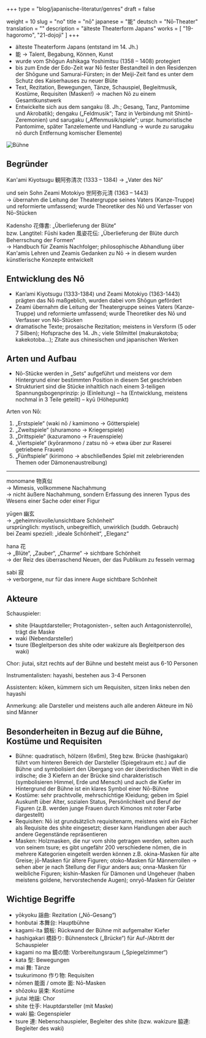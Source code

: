 +++
type = "blog/japanische-literatur/genres"
draft = false

weight = 10
slug = "no"
title = "nō"
japanese = "能"
deutsch = "Nō-Theater"
translation = ""
description = "älteste Theaterform Japans"
works = [
    "19-hagoromo",
    "21-dojoji"
]
+++

- älteste Theaterform Japans (entstand im 14. Jh.)
- 能 -> Talent, Begabung, Können, Kunst
- wurde vom Shōgun Ashikaga Yoshimitsu (1358 – 1408) protegiert
- bis zum Ende der Edo-Zeit war Nō fester Bestandteil in den Residenzen der Shōgune und Samurai-Fürsten; in der Meiji-Zeit fand es unter dem Schutz des Kaiserhauses zu neuer Blüte
- Text, Rezitation, Bewegungen, Tänze, Schauspiel, Begleitmusik, Kostüme, Requisiten (Masken!) -> machen Nō zu einem Gesamtkunstwerk
- Entwickelte sich aus dem sangaku (8. Jh.; Gesang, Tanz, Pantomime und Akrobatik); dengaku („Feldmusik“; Tanz in Verbindung mit Shintō-Zeremonien) und sarugaku („Affenmusik/spiele“; urspr. humoristische Pantomime, später Tanzelemente und Handlung -> wurde zu sarugaku nō durch Entfernung komischer Elemente)

![Bühne](../img/no-stage.jpg)

## Begründer

Kan'ami Kiyotsugu 観阿弥清次 (1333 – 1384) -> „Vater des Nō“

und sein Sohn Zeami Motokiyo 世阿弥元清 (1363 – 1443)  
-> übernahm die Leitung der Theatergruppe seines Vaters (Kanze-Truppe) und reformierte umfassend; wurde Theoretiker des Nō und Verfasser von Nō-Stücken

Kadensho 花傳書: „Überlieferung der Blüte“  
bzw. Langtitel: Fūshi kaden 風姿花伝: „Überlieferung der Blüte durch Beherrschung der Formen“  
-> Handbuch für Zeamis Nachfolger; philosophische Abhandlung über Kan'amis Lehren und Zeamis Gedanken zu Nō -> in diesem wurden künstlerische Konzepte entwickelt

## Entwicklung des Nō

- Kan’ami Kiyotsugu (1333-1384) und Zeami Motokiyo (1363-1443) prägten das Nō maßgeblich, wurden dabei vom Shōgun gefördert
- Zeami übernahm die Leitung der Theatergruppe seines Vaters (Kanze-Truppe) und reformierte umfassend; wurde Theoretiker des Nō und Verfasser von Nō-Stücken
- dramatische Texte; prosaische Rezitation; meistens in Versform (5 oder 7 Silben); Hofsprache des 14. Jh.; viele Stilmittel (makurakotoba; kakekotoba…); Zitate aus chinesischen und japanischen Werken

## Arten und Aufbau

- Nō-Stücke werden in „Sets“ aufgeführt und meistens vor dem Hintergrund einer bestimmten Position in diesem Set geschrieben
- Strukturiert sind die Stücke inhaltlich nach einem 3-teiligen Spannungsbogenprinzip:
  jo (Einleitung) – ha (Entwicklung, meistens nochmal in 3 Teile geteilt) – kyū (Höhepunkt)

Arten von Nō:

1. „Erstspiele“ (waki nō / kamimono -> Götterspiele)
2. „Zweitspiele“ (shuramono -> Kriegerspiele)
3. „Drittspiele“ (kazuramono -> Frauenspiele)
4. „Viertspiele“ (kyōranmono / zatsu nō -> etwa über zur Raserei getriebene Frauen)
5. „Fünftspiele“ (kirimono -> abschließendes Spiel mit zelebrierenden Themen oder Dämonenaustreibung)

---

monomane  物真似  
-> Mimesis, vollkommene Nachahmung  
-> nicht äußere Nachahmung, sondern Erfassung des inneren Typus des Wesens einer Sache oder einer Figur

yūgen 幽玄  
-> „geheimnisvolle/unsichtbare Schönheit“  
ursprünglich: mystisch, unbegreiflich, unwirklich (buddh. Gebrauch)  
bei Zeami speziell: „ideale Schönheit“, „Eleganz“

hana 花  
-> „Blüte“, „Zauber“, „Charme“ -> sichtbare Schönheit  
-> der Reiz des überraschend Neuen, der das Publikum zu fesseln vermag

sabi 寂  
-> verborgene, nur für das innere Auge sichtbare Schönheit

## Akteure

Schauspieler:

- shite (Hauptdarsteller; Protagonisten-, selten auch Antagonistenrolle), trägt die Maske
- waki (Nebendarsteller)
- tsure (Begleitperson des shite oder wakizure als Begleitperson des waki)

Chor: jiutai, sitzt rechts auf der Bühne und besteht meist aus 6-10 Personen

Instrumentalisten: hayashi, bestehen aus 3-4 Personen

Assistenten: kōken, kümmern sich um Requisiten, sitzen links neben den hayashi

Anmerkung: alle Darsteller und meistens auch alle anderen Akteure im Nō sind Männer

## Besonderheiten in Bezug auf die Bühne, Kostüme und Requisiten

- Bühne: quadratisch, hölzern (6x6m), Steg bzw. Brücke (hashigakari) führt vom hinteren Bereich der Darsteller (Spiegelraum etc.) auf die Bühne und symbolisiert den Übergang von der überirdischen Welt in die irdische; die 3 Kiefern an der Brücke sind charakteristisch (symbolisieren Himmel, Erde und Mensch) und auch die Kiefer im Hintergrund der Bühne ist ein klares Symbol einer Nō-Bühne
- Kostüme: sehr prachtvolle, mehrschichtige Kleidung; geben im Spiel Auskunft über Alter, sozialen Status, Persönlichkeit und Beruf der Figuren (z.B. werden junge Frauen durch Kimonos mit roter Farbe dargestellt)
- Requisiten: Nō ist grundsätzlich requisitenarm, meistens wird ein Fächer als Requisite des shite eingesetzt; dieser kann Handlungen aber auch andere Gegenstände repräsentieren
- Masken: Holzmasken, die nur vom shite getragen werden, selten auch von seinem tsure; es gibt ungefähr 200 verschiedene nōmen, die in mehrere Kategorien eingeteilt werden können
  z.B. okina-Masken für alte Greise; jō-Masken für ältere Figuren; otoko-Masken für Männerrollen -> sehen aber je nach Stellung der Figur anders aus; onna-Masken für weibliche Figuren; kishin-Masken für Dämonen und Ungeheuer (haben meistens goldene, hervorstechende Augen); onryō-Masken für Geister

## Wichtige Begriffe

- yōkyoku 謡曲: Rezitation („Nō-Gesang“)
- honbutai 本舞台: Hauptbühne
- kagami-ita 鏡板: Rückwand der Bühne mit aufgemalter Kiefer
- hashigakari 橋掛り: Bühnensteck („Brücke“) für Auf-/Abtritt der Schauspieler
- kagami no ma 鏡の間: Vorbereitungsraum („Spiegelzimmer“)
- kata 型: Bewegungen
- mai 舞: Tänze
- tsukurimono 作り物: Requisiten
- nōmen 能面 / omote 面: Nō-Masken
- shōzoku 装束: Kostüme
- jiutai 地謡: Chor
- shite 仕手: Hauptdarsteller (mit Maske)
- waki 脇: Gegenspieler
- tsure 連: Nebenschauspieler, Begleiter des shite (bzw. wakizure 脇連: Begleiter des waki)
